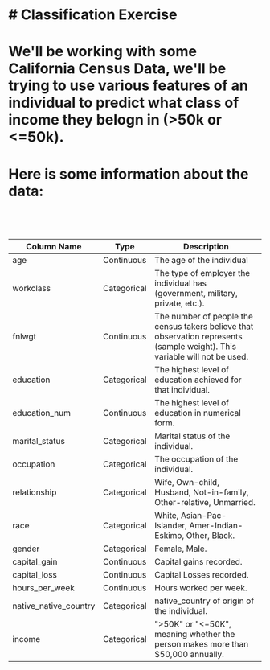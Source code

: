 # # Classification Exercise

# We'll be working with some California Census Data, we'll be trying to use various features of an individual to predict what class of income they belogn in (>50k or <=50k). 
# 
# Here is some information about the data:

# <table>
# <thead>
# <tr>
# <th>Column Name</th>
# <th>Type</th>
# <th>Description</th>
# </tr>
# </thead>
# <tbody>
# <tr>
# <td>age</td>
# <td>Continuous</td>
# <td>The age of the individual</td>
# </tr>
# <tr>
# <td>workclass</td>
# <td>Categorical</td>
# <td>The type of employer the  individual has (government,  military, private, etc.).</td>
# </tr>
# <tr>
# <td>fnlwgt</td>
# <td>Continuous</td>
# <td>The number of people the census  takers believe that observation  represents (sample weight). This  variable will not be used.</td>
# </tr>
# <tr>
# <td>education</td>
# <td>Categorical</td>
# <td>The highest level of education  achieved for that individual.</td>
# </tr>
# <tr>
# <td>education_num</td>
# <td>Continuous</td>
# <td>The highest level of education in  numerical form.</td>
# </tr>
# <tr>
# <td>marital_status</td>
# <td>Categorical</td>
# <td>Marital status of the individual.</td>
# </tr>
# <tr>
# <td>occupation</td>
# <td>Categorical</td>
# <td>The occupation of the individual.</td>
# </tr>
# <tr>
# <td>relationship</td>
# <td>Categorical</td>
# <td>Wife, Own-child, Husband,  Not-in-family, Other-relative,  Unmarried.</td>
# </tr>
# <tr>
# <td>race</td>
# <td>Categorical</td>
# <td>White, Asian-Pac-Islander,  Amer-Indian-Eskimo, Other, Black.</td>
# </tr>
# <tr>
# <td>gender</td>
# <td>Categorical</td>
# <td>Female, Male.</td>
# </tr>
# <tr>
# <td>capital_gain</td>
# <td>Continuous</td>
# <td>Capital gains recorded.</td>
# </tr>
# <tr>
# <td>capital_loss</td>
# <td>Continuous</td>
# <td>Capital Losses recorded.</td>
# </tr>
# <tr>
# <td>hours_per_week</td>
# <td>Continuous</td>
# <td>Hours worked per week.</td>
# </tr>
# <tr>
# <td>native_native_country</td>
# <td>Categorical</td>
# <td>native_country of origin of the  individual.</td>
# </tr>
# <tr>
# <td>income</td>
# <td>Categorical</td>
# <td>"&gt;50K" or "&lt;=50K", meaning  whether the person makes more  than \$50,000 annually.</td>
# </tr>
# </tbody>
# </table>